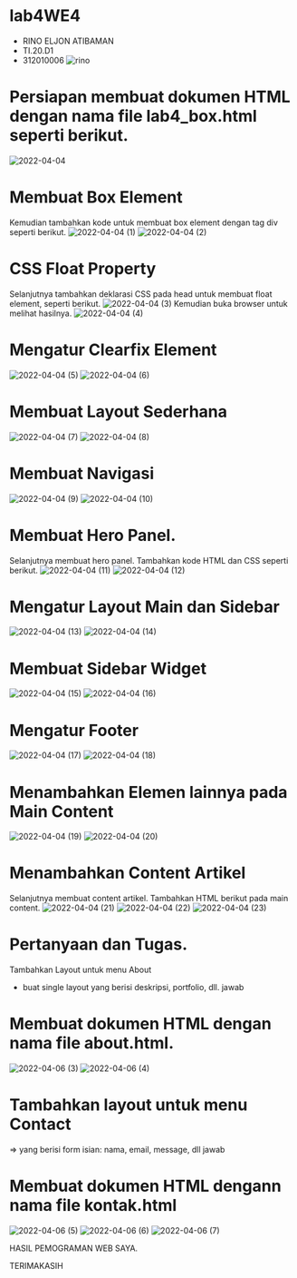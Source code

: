 # lab4WE4
- RINO ELJON ATIBAMAN
- TI.20.D1
- 312010006
![rino](https://user-images.githubusercontent.com/101688124/161980815-66281303-0c65-402e-9389-c2ae1a2e1a2e.jpeg)

# Persiapan membuat dokumen HTML dengan nama file lab4_box.html seperti berikut.
![2022-04-04](https://user-images.githubusercontent.com/101688124/161978778-8c456865-0e07-4785-9223-aad1b0c967f6.png)

# Membuat Box Element 
Kemudian tambahkan kode untuk membuat box element dengan tag div seperti berikut.
![2022-04-04 (1)](https://user-images.githubusercontent.com/101688124/161978594-7cb0eb80-cec7-40b8-a660-10bb5e54a1e5.png)
![2022-04-04 (2)](https://user-images.githubusercontent.com/101688124/161978603-8b01b194-ebae-4030-8562-558c796259b7.png)

# CSS Float Property
Selanjutnya tambahkan deklarasi CSS pada head untuk membuat float element, seperti berikut.
![2022-04-04 (3)](https://user-images.githubusercontent.com/101688124/161978610-b2d1b60c-2047-45fa-8d1a-50658afb4881.png)
Kemudian buka browser untuk melihat hasilnya.
![2022-04-04 (4)](https://user-images.githubusercontent.com/101688124/161978614-fa09d19b-2023-4385-a1c1-e125748d6440.png)

# Mengatur Clearfix Element
![2022-04-04 (5)](https://user-images.githubusercontent.com/101688124/161978624-a2938603-bb2f-4ed6-bbf2-840a98a51fdb.png)
![2022-04-04 (6)](https://user-images.githubusercontent.com/101688124/161978636-18f6cf99-792b-4ed0-ba2c-40e90b1f86a3.png)

# Membuat Layout Sederhana
![2022-04-04 (7)](https://user-images.githubusercontent.com/101688124/161978647-595913df-bacd-4753-aa66-991df540cd50.png)
![2022-04-04 (8)](https://user-images.githubusercontent.com/101688124/161978651-5242434f-c0f7-46de-a94b-3656eac0510c.png)

# Membuat Navigasi
![2022-04-04 (9)](https://user-images.githubusercontent.com/101688124/161978655-04c8a036-ba61-4bec-9d52-a8278aedb521.png)
![2022-04-04 (10)](https://user-images.githubusercontent.com/101688124/161978661-1e553898-063d-43c3-a949-72e30536e1dc.png)

# Membuat Hero Panel.
Selanjutnya membuat hero panel. Tambahkan kode HTML dan CSS seperti berikut.
![2022-04-04 (11)](https://user-images.githubusercontent.com/101688124/161978667-5ab7200c-9728-418d-b2d1-29413ef99935.png)
![2022-04-04 (12)](https://user-images.githubusercontent.com/101688124/161978676-42c93a14-2dd5-480c-a638-91fcf522b442.png)

# Mengatur Layout Main dan Sidebar
![2022-04-04 (13)](https://user-images.githubusercontent.com/101688124/161978678-54274a13-daab-48fb-bef2-c75e621e5523.png)
![2022-04-04 (14)](https://user-images.githubusercontent.com/101688124/161978693-ad64b5f5-1d3b-49d6-ab4f-08ccaeb140ce.png)


# Membuat Sidebar Widget
![2022-04-04 (15)](https://user-images.githubusercontent.com/101688124/161978708-55763da8-7b1d-4efd-98cf-0a1d1efbb6b3.png)
![2022-04-04 (16)](https://user-images.githubusercontent.com/101688124/161978714-7b290a31-4a6d-4d0c-b372-7b3477487b96.png)


# Mengatur Footer
![2022-04-04 (17)](https://user-images.githubusercontent.com/101688124/161978719-255da975-0d3b-4b1a-b2ce-eb4ea8969842.png)
![2022-04-04 (18)](https://user-images.githubusercontent.com/101688124/161978722-d9e49175-5b1c-44b9-a68c-3c39e78d221f.png)


# Menambahkan Elemen lainnya pada Main Content
![2022-04-04 (19)](https://user-images.githubusercontent.com/101688124/161978727-3b80b588-3565-40dc-a2ff-8423d96dfba4.png)
![2022-04-04 (20)](https://user-images.githubusercontent.com/101688124/161978742-53211551-33fc-40c4-9d84-2b3aadfd7bc4.png)


# Menambahkan Content Artikel
Selanjutnya membuat content artikel. Tambahkan HTML berikut pada main content.
![2022-04-04 (21)](https://user-images.githubusercontent.com/101688124/161978755-ce807e7e-a88b-4062-bec0-781e03ffd128.png)
![2022-04-04 (22)](https://user-images.githubusercontent.com/101688124/161978765-006d7750-deb0-4a95-83d3-358e45576980.png)
![2022-04-04 (23)](https://user-images.githubusercontent.com/101688124/161978770-206fdd05-af67-4818-a4dc-d6878cbb4982.png)


# Pertanyaan dan Tugas.
Tambahkan Layout untuk menu About
- buat single layout yang berisi deskripsi, portfolio, dll.
jawab

# Membuat dokumen HTML dengan nama file about.html.
![2022-04-06 (3)](https://user-images.githubusercontent.com/101688124/161980539-6259273d-07b2-465b-b6c2-de1daba0d47c.png)
![2022-04-06 (4)](https://user-images.githubusercontent.com/101688124/161980953-4dee4255-9339-48d1-bd32-2bf7bf68dee3.png)


# Tambahkan layout untuk menu Contact
=> yang berisi form isian: nama, email, message, dll
jawab

# Membuat dokumen HTML dengann nama file kontak.html
![2022-04-06 (5)](https://user-images.githubusercontent.com/101688124/161981274-9e302f32-b369-4a83-80c4-95266ee2f142.png)
![2022-04-06 (6)](https://user-images.githubusercontent.com/101688124/161981204-6350fdfb-3fb6-448b-be5e-9228cbda58ab.png)
![2022-04-06 (7)](https://user-images.githubusercontent.com/101688124/161981556-d8031187-a257-4815-a78d-aa9d4d7f3a89.png)


HASIL PEMOGRAMAN WEB SAYA.

TERIMAKASIH
